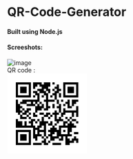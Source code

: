 # QR-Code-Generator
#### Built using Node.js
#### Screeshots:
![image](https://github.com/arjuncvinod/QR-Code-Generator/assets/68469520/8972b473-8e56-4f17-aeee-ffeafb14b520) <br>
QR code : <br>
![image](/qr_img.png)



